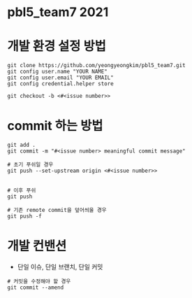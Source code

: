 # pbl5_team7 2021


# 개발 환경 설정 방법

```shell
git clone https://github.com/yeongyeongkim/pbl5_team7.git
git config user.name "YOUR NAME"
git config user.email "YOUR EMAIL"
git config credential.helper store

git checkout -b <#<issue number>>
```

# commit 하는 방법
```shell
git add .
git commit -m "#<issue number> meaningful commit message"

# 초기 푸쉬일 경우
git push --set-upstream origin <#<issue number>>


# 이후 푸쉬
git push

# 기존 remote commit을 덮어씌울 경우
git push -f
```

# 개발 컨밴션

- 단일 이슈, 단일 브랜치, 단일 커밋

```shell
# 커밋을 수정해야 할 경우
git commit --amend
```
